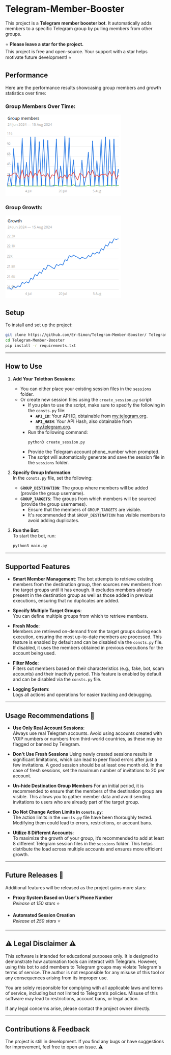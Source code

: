 # Telegram-Member-Booster

This project is a **Telegram member booster bot**. It automatically adds members to a specific Telegram group by pulling members from other groups.  

⭐ **Please leave a star for the project.**  
This project is free and open-source. Your support with a star helps motivate future development! ⭐  

## Performance

Here are the performance results showcasing group members and growth statistics over time:

### Group Members Over Time:
![Group Members](assets/group_members.png)

### Group Growth:
![Group Growth](assets/growth.png)

## Setup

To install and set up the project:

```bash
git clone https://github.com/Er-Simon/Telegram-Member-Booster/ Telegram-Member-Booster
cd Telegram-Member-Booster
pip install -r requirements.txt
```

---

## How to Use  

1. **Add Your Telethon Sessions**:  
   - You can either place your existing session files in the `sessions` folder.  
   - Or create new session files using the `create_session.py` script:  
     - If you plan to use the script, make sure to specify the following in the `consts.py` file:  
       - **`API_ID`**: Your API ID, obtainable from [my.telegram.org](https://my.telegram.org/auth).  
       - **`API_HASH`**: Your API Hash, also obtainable from [my.telegram.org](https://my.telegram.org/auth).  
     - Run the following command:  
       ```bash
       python3 create_session.py
       ```  
     - Provide the Telegram account phone_number when prompted.  
     - The script will automatically generate and save the session file in the `sessions` folder.  

2. **Specify Group Information**:  
   In the `consts.py` file, set the following:  
   - **`GROUP_DESTINATION`**: The group where members will be added (provide the group username).  
   - **`GROUP_TARGETS`**: The groups from which members will be sourced (provide the group usernames).  
     - Ensure that the members of `GROUP_TARGETS` are visible.  
     - It's recommended that `GROUP_DESTINATION` has visible members to avoid adding duplicates.  

3. **Run the Bot**:  
   To start the bot, run:  
   ```bash
   python3 main.py
   ```  
---

## Supported Features

- **Smart Member Management**:
  The bot attempts to retrieve existing members from the destination group, then sources new members from the target groups until it has enough.
  It excludes members already present in the destination group as well as those added in previous executions, ensuring that no duplicates are added.

- **Specify Multiple Target Groups**:  
  You can define multiple groups from which to retrieve members.

- **Fresh Mode**:  
  Members are retrieved on-demand from the target groups during each execution, ensuring the most up-to-date members are processed. This feature is enabled by default and can be disabled via the `consts.py` file. If disabled, it uses the members obtained in previous executions for the account being used.

- **Filter Mode**:  
  Filters out members based on their characteristics (e.g., fake, bot, scam accounts) and their inactivity period. This feature is enabled by default and can be disabled via the `consts.py` file.

- **Logging System**:  
  Logs all actions and operations for easier tracking and debugging.

---

## Usage Recommendations 📖

- **Use Only Real Account Sessions**:  
  Always use real Telegram accounts. Avoid using accounts created with VOIP numbers or numbers from third-world countries, as these may be flagged or banned by Telegram.

- **Don't Use Fresh Sessions**
  Using newly created sessions results in significant limitations, which can lead to peer flood errors after just a few invitations. A good session should be at least one month old. In the case of fresh sessions, set the maximum number of invitations to 20 per account.

- **Un-hide Destination Group Members**
  For an initial period, it is recommended to ensure that the members of the destination group are visible. This allows you to gather member data and avoid sending invitations to users who are already part of the target group.

- **Do Not Change Action Limits in `consts.py`**:  
  The action limits in the `consts.py` file have been thoroughly tested. Modifying them could lead to errors, restrictions, or account bans.

- **Utilize 8 Different Accounts**:  
  To maximize the growth of your group, it’s recommended to add at least 8 different Telegram session files in the `sessions` folder. This helps distribute the load across multiple accounts and ensures more efficient growth. 

---

## Future Releases 🚀

Additional features will be released as the project gains more stars:

- **Proxy System Based on User's Phone Number**  
  *Release at 150 stars* ⭐

- **Automated Session Creation**  
  *Release at 250 stars* ⭐

---

## ⚠️ Legal Disclaimer ⚠️

This software is intended for educational purposes only. It is designed to demonstrate how automation tools can interact with Telegram. However, using this bot to add members to Telegram groups may violate Telegram's terms of service. The author is not responsible for any misuse of this tool or any consequences arising from its improper use.

You are solely responsible for complying with all applicable laws and terms of service, including but not limited to Telegram’s policies. Misuse of this software may lead to restrictions, account bans, or legal action.

If any legal concerns arise, please contact the project owner directly.

---

## Contributions & Feedback

The project is still in development. If you find any bugs or have suggestions for improvement, feel free to open an issue. ⚠️

